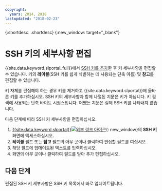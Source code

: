 ```yaml
---
copyright:
  years: 2014, 2018
lastupdated: "2018-02-23"
---
```


{:shortdesc: .shortdesc}
{:new_window: target="_blank"}

# SSH 키의 세부사항 편집

{{site.data.keyword.slportal_full}}에서 [SSH 키를 추가](add-ssh-key.html)한 후 키 세부사항을 편집할 수 있습니다. 키의 **레이블**(SSH 키를 쉽게 식별하는 데 사용되는 단축 이름) 및 **참고**를 편집할 수 있습니다.

키 자체를 편집해야 하는 경우 키를 제거하고 {{site.data.keyword.slportal}}에 올바른 키를 추가하십시오. SSH 키의 세부사항과 함께 나열된 지문은 키가 아닙니다. 키 검색에 사용되는 단축 바이트 시퀀스입니다. 어쨌든 지문은 실제 SSH 키를 나타내지 않습니다. 

다음 단계에 따라 SSH 키 세부사항을 편집하십시오.

1. [{{site.data.keyword.slportal}}![외부 링크 아이콘](../../icons/launch-glyph.svg "외부 링크 아이콘")](https://control.softlayer.com/){: new_window}의 **SSH 키** 화면에 액세스하십시오.
2. **레이블** 필드 또는 **참고** 필드의 아무 곳이나 클릭하여 편집할 필드를 여십시오.
3. 해당 필드에 업데이트된 텍스트를 입력하십시오.
4. 화면의 아무 곳이나 클릭하여 필드를 닫아 추가 편집하십시오.


## 다음 단계

편집된 SSH 키 세부사항은 SSH 키 목록에서 바로 업데이트됩니다.

